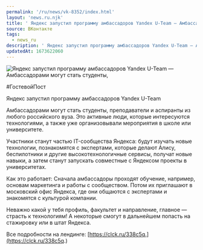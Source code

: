 ```yaml
---
permalink: '/ru/news/vk-8352/index.html'
layout: 'news.ru.njk'
title: ' Яндекс запустил программу амбассадоров Yandex U-Team — Амбассадорами могут стать студенты,'
source: ВКонтакте
tags:
  - news_ru
description: ' Яндекс запустил программу амбассадоров Yandex U-Team — Амбассадорами могут стать студенты,'
updatedAt: 1673622060
---
```

![ Яндекс запустил программу амбассадоров Yandex U-Team — Амбассадорами могут стать студенты,](https://sun9-79.userapi.com/impg/IJyJKQCgS3vw0G2_QrZ2NJMDMe_K_hlMowhOeQ/Qj7SKDezJmo.jpg?size=1200x600&quality=96&sign=f787aa4289f669f9b8cc8fb3621f6e05&c_uniq_tag=V6KhYfS-a5HtXpgt9DyD9hteSGF9II0rV7ZF1Ogoc-8&type=album)

#ГостевойПост

Яндекс запустил программу амбассадоров Yandex U-Team

Амбассадорами могут стать студенты, преподаватели и аспиранты из любого российского вуза. Это активные люди, которые интересуются технологиями, а также уже организовывали мероприятия в школе или университете.

Участники станут частью IT-сообщества Яндекса: будут изучать новые технологии, познакомятся с экспертами, которые делают Алису, беспилотники и другие высокотехнологичные сервисы, получат новые навыки, а затем станут запускать совместные с Яндексом проекты в университетах.

Как это работает: Сначала амбассадоры проходят обучение, например, основам маркетинга и работы с сообществом. Потом их приглашают в московский офис Яндекса, где они общаются с экспертами и знакомятся с культурой компании.

Неважно какой у тебя профиль, факультет и направление, главное — страсть к технологиям! А некоторые смогут в дальнейшем попасть на стажировку или в штат Яндекса.

Все подробности на лендинге: [https://clck.ru/338c5q.](https://clck.ru/338c5q.)

